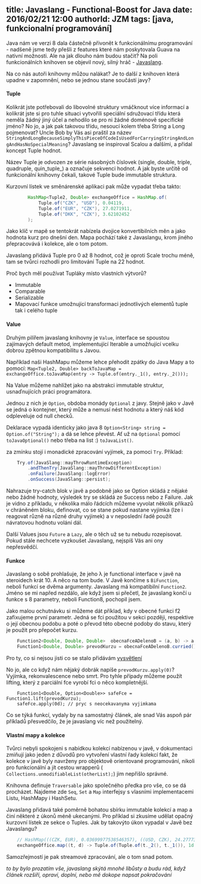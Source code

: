 title: Javaslang - Functional-Boost for Java
date: 2016/02/21 12:00
authorId: JZM
tags: [java, funkcionalní programování]
---

Java nám ve verzi 8 dala částečně přivonět k funkcionálnímu programování - nadšeně jsme tedy přešli z features které nám poskytovala Guava na nativní možnosti. Ale na jak dlouho nám budou stačit? Na poli funkcionálních knihoven se objevil nový, silný hráč - [Javaslang](http://www.javaslang.io/). 

<!-- more -->


Na co nás autoři knihovny můžou nalákat? Je to další z knihoven která upadne v zapomnění, nebo se jednou stane součástí javy?

#### Tuple 
Kolikrát jste potřebovali do libovolné struktury vmáčknout více informací a kolikrát jste si pro tuhle situaci vytvořili speciální sdružovací třídu která neměla žádný jiný účel a nehodilo se pro ni žádné doménově specifické jméno? No jo, a jak pak takovou třídu, nesoucí kolem třeba String a Long pojmenovat? Uncle Bob by Vás asi praštil za název `StringAndLongBecauseSimplyThisPieceOfCodeIsUsedForCarryingStringAndLongAndHasNoSpecialMeaning`? Javaslang se inspiroval Scalou a dalšími, a přidal koncept Tuple hodnot.  

Název Tuple je odvozen ze série násobných číslovek (single, double, triple, quadruple, quin_tuple_) a označuje sekvenci hodnot. A jak byste určitě od funkcionální knihovny čekali, takové Tuple bude immutable struktura.   

Kurzovní lístek ve směnárenské aplikaci pak může vypadat třeba takto:

```java 
        HashMap<Tuple2, Double> exchangeOffice = HashMap.of(
            Tuple.of("CZK", "USD"), 0.04119,
            Tuple.of("EUR", "CZK"), 27.0271911,
            Tuple.of("DKK", "CZK"), 3.62102452
        );
```

Jako klíč v mapě se tentokrát nabízela dvojice konvertibilních měn a jako hodnota kurz pro dnešní den. Mapa pochází také z Javaslangu, krom jiného přepracovává i kolekce, ale o tom potom.

Javaslang přidává Tuple pro 0 až 8 hodnot, což je oproti Scale trochu méně, tam se tvůrci rozhodli pro limitování Tuple na 22 hodnot.

Proč bych měl používat Tupláky místo vlastních výtvorů?
 - Immutable 
 - Comparable
 - Serializable
 - Mapovací funkce umožnující transformaci jednotlivých elementů tuple tak i celého tuple 
 
#### Value

Druhým pilířem javaslang knihovny je `Value`, interface se spoustou zajímavých default metod, implementující Iterable a umožňující vcelku dobrou zpětnou kompatibilitu s Javou.

Například naši HashMapu můžeme lehce přehodit zpátky do Java Mapy a to pomocí:
`Map<Tuple2, Double> backToJavaMap = exchangeOffice.toJavaMap(entry -> Tuple.of(entry._1(), entry._2()));`

Na Value můžeme nahlížet jako na abstrakci immutable struktur, usnaďnujících práci programátora. 

Jednou z nich je `Option`, obdoba monády `Optional` z javy. Stejně jako v Javě se jedná o kontejner, který může a nemusí nést hodnotu a který náš kód odpleveluje od null checků.

Deklarace vypadá identicky jako java 8 `Option<String> string = Option.of("String");` a dá se lehce převést.
Ať už na `Optional` pomocí `toJavaOptional()` nebo třeba na list :) `toJavaList()`.

za zmínku stojí i monadické zpracování vyjímek, za pomoci `Try`. Příklad: 

```java
    Try.of(JavaSlang::mayThrowRuntimeException)
        .andThenTry(JavaSlang::mayThrowDifferentException)
        .onFailure(JavaSlang::logError)
        .onSuccess(JavaSlang::persist);
```

Nahrazuje try-catch blok v javě a podobně jako se Option skládá z nějaké nebo žádné hodnoty, výsledek try se skládá ze Success nebo z Failure. Jak je vidno z příkladu, v několika málo řádcích můžeme vyvolat několik příkazů v chráněném bloku, definovat, co se stane pokud nastane vyjímka (lze i reagovat různě na různé druhy vyjímek) a v neposlední řadě použít návratovou hodnotu volání dál.

Další Values jsou `Future` a `Lazy`, ale o těch už se tu nebudu rozepisovat. Pokud stále nechcete vyzkoušet Javaslang, nejspíš Vás ani ony nepřesvědčí.

#### Funkce

Javaslang o sobě prohlašuje, že jeho λ je functional interface v javě na steroidech krát 10. A něco na tom bude. V Javě končíme s `BiFunction`, neboli funkcí se dvěma argumenty. Javaslang má kompatibilní `Function2`. Jméno se mi napřed nezdálo, ale když jsem si přečetl, že javaslang končí u funkce s 8 parametry, neboli Function8, pochopil jsem.  

Jako malou ochutnávku si můžeme dát příklad, kdy v obecné funkci f2 zafixujeme první parametr. Jedná se fci použitou v sekci později, respektive o její obecnou podobu a poté o převod této obecné podoby do stavu, který je použit pro přepočet kurzu.

```java
    Function2<Double, Double, Double>  obecnaFceADelenoB = (a, b) -> a / b;
    Function1<Double, Double> prevodKurzu = obecnaFceADelenoB.curried().apply(1d);
```

Pro ty, co si nejsou jisti co se stalo přidávám [vysvětlení](https://en.wikipedia.org/wiki/Currying)

No jo, ale co když nám nějaký dobrák napíše `prevodKurzu.apply(0)`? Vyjímka, rekonvalescence nebo smrt. Pro tyhle případy můžeme použít lifting, který z parciální fce vyrobí fci o něco kompletnější. 

```
    Function1<Double, Option<Double>> safeFce = Function1.lift(prevodKurzu);
    safeFce.apply(0d); // pryc s neocekavanyma vyjimkama
```

Co se týká funkcí, vydaly by na samostatný článek, ale snad Vás aspoň pár příkladů přesvedčilo, že je javaslang víc než použitelný.

 
#### Vlastní mapy a kolekce
Tvůrci nebyli spokojeni s nabídkou kolekcí nabízenou v javě, v dokumentaci zmiňují jako jeden z důvodů pro vytvoření vlastní řady kolekcí fakt, že kolekce v javě byly navrženy pro objektově orientované programování, nikoli pro funkcionální a jít cestou wrapperů ( `Collections.unmodifiableList(otherList);`) jim nepřišlo správné.

Knihovna definuje `Traversable` jako společného předka pro vše, co se dá procházet. Najdeme zde `Seq`, `Set` a `Map` interfejsy s vlasními implementacemi Listu, HashMapy i HashSetu. 

Javaslang přidavá také poměrně bohatou sbírku immutable kolekcí a map a činí některé z úkonů méně ukecanými. 
Pro příklad si zkusíme udělat opačný kurzovní lístek ze sekce o Tuples. Jak by takovýto úkon vypadal v Javě bez Javaslangu?

```java 
    // HashMap(((CZK, EUR), 0.03699977538546357), ((USD, CZK), 24.277737314882256), ((CZK, DKK), 0.2761649346688213))
    exchangeOffice.map((t, d) -> Tuple.of(Tuple.of(t._2(), t._1()), 1d / d));
```


Samozřejmostí je pak streamové zpracování, ale o tom snad potom.

_to by bylo prozatím vše, javaslang skýtá mnohé libůsty a budu rád, když článek rozšíří, opraví, doplní, nebo mě dokope napsat pokračování_

